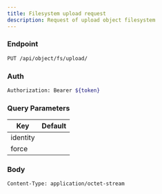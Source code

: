 ```yaml
---
title: Filesystem upload request
description: Request of upload object filesystem
---
```


### Endpoint

```bash
PUT /api/object/fs/upload/
```

### Auth

```bash
Authorization: Bearer ${token}
```

### Query Parameters

| Key | Default |
|-----|---------|
| identity |  |
| force |  |

### Body

```bash
Content-Type: application/octet-stream
```


